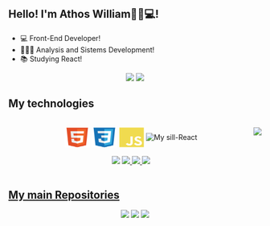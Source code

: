 ## Hello! I'm Athos William👋🏽💻!
- 💻  Front-End Developer!
- 👨🏽‍💻 Analysis and Sistems Development!
- 📚  Studying React!

<div align="center">
<img height="180em" src="https://github-readme-stats.vercel.app/api?username=athoswilliam&theme=aura&show_icons=true">
<img height="180em" src="https://github-readme-stats.vercel.app/api/top-langs/?username=athoswilliam&theme=aura&layout=compact">
<br>
</div>

## My technologies

<div class="technologies" align="center" style="display: inline_block"> <br>
 <img align="center" alt="My sill-HTML" height="40px" width="50px" src="https://raw.githubusercontent.com/devicons/devicon/master/icons/html5/html5-original.svg">
 <img align="center" alt="My sill-CSS" height="40px" width="50px" src="https://raw.githubusercontent.com/devicons/devicon/master/icons/css3/css3-original.svg">
 <img align="center" alt="My sill-Js" height="40px" width="50px" src="https://raw.githubusercontent.com/devicons/devicon/master/icons/javascript/javascript-plain.svg">
 <img align="center" alt="My sill-React" height="40px" width="50px" src="https://cdn.jsdelivr.net/gh/devicons/devicon/icons/react/react-original.svg">
 <img align="right" height="130" margin-bottom="30px" src="https://pa1.narvii.com/7048/841b9ce1f9432aa37710c687198900f0f69fcc0fr1-170-200_hq.gif">
</div>

<br>

<div class="networks" align= "center">
  <a href="https://instagram.com/athos.william" target="_blank"><img src="https://img.shields.io/badge/-Instagram-%23E4405F?style=for-the-badge&logo=instagram&logoColor=white"></a>
  <a href="https://t.me/AthosWilliam" target="_blank"><img src="https://img.shields.io/badge/Telegram-2CA5E0?style=for-the-badge&logo=telegram&logoColor=white">
  <a href="https://www.linkedin.com/in/athoswilliam/" target="_blank"><img src="https://img.shields.io/badge/LinkedIn-0077B5?style=for-the-badge&logo=linkedin&logoColor=white">
  <a href="mailto:athos.william1519@gmail.com" target="_blank"><img src="https://img.shields.io/badge/Gmail-D14836?style=for-the-badge&logo=gmail&logoColor=white">
</div>

<br>

## My main Repositories
<div class="repositories" align="center">
<a class="projAgencia" href="https://github.com/AthosWilliam/projAgencia"><img height="130" src="https://github-readme-stats.vercel.app/api/pin/?username=athoswilliam&theme=aura&repo=projAgencia"></a>
<a class="projDesignInterativo" href="https://github.com/AthosWilliam/projDesignInterativo"><img height="130" src="https://github-readme-stats.vercel.app/api/pin/?username=athoswilliam&theme=aura&repo=projDesignInterativo"></a>
<a class="modeloCursoDigital" href="https://github.com/AthosWilliam/modeloCursoDigital"><img height="130" src="https://github-readme-stats.vercel.app/api/pin/?username=athoswilliam&theme=aura&repo=modeloCursoDigital"></a>
</div>


